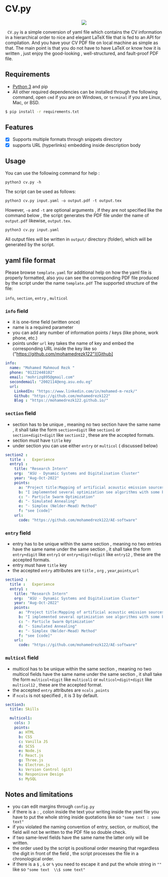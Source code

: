 # CV.py
<p align="center"><img src="https://user-images.githubusercontent.com/50466262/218974424-28ddff01-76d2-4258-bda0-3b89cdbea5d3.png" /></p>

``` CV.py```  is  a simple conversion of yaml file which contains the CV information in a hierarchical order to nice and elegant LaTeX file that is fed to an API for compilation. And you have your CV PDF file on local machine as simple as that. The main point is that you do not have to have LaTeX or know how it is written , just enjoy the good-looking , well-structured, and fault-proof PDF file. 

## Requirements 

- [Python 3](https://www.python.org/downloads/)  and pip 
- All other required dependencies can be installed through the following command, open ```cmd```  if you are on Windows, or ```terminal``` if you are Linux, Mac, or BSD. 

``` sh
$ pip install -r requirements.txt
```

## Features 

- [x] Supports multiple formats through snippets directory 
- [x] supports URL (hyperlinks) embedding inside description body 

## Usage

You can use the following command for help :
``` shell
python3 cv.py -h 
```

The script can be used as follows:
``` shell
python3 cv.py input.yaml -o output.pdf -t output.tex
```

However, ```-o``` and ```-t``` are optional arguments , if they are not specified  like the command below , the script generates the PDF file under the name of  ```output.pdf``` likewise,  ```output.tex```.    

``` shell
python3 cv.py input.yaml 
```

All output files will be written in ```output/``` directory (folder), which will be generated by the script.

## yaml file format

Please browse ```template.yaml``` for additional help on  how the yaml file is properly formatted, also you can see the corresponding PDF file produced by the script under the name ```template.pdf```
The supported structure of the file:

```info```, ```section```, ```entry``` , ```multicol```

###  ```info```  field 

- it is one-time field (written once)
- name is a required parameter 
- you can add any number of information points / keys (like phone, work phone, etc.) 
- points under ```url``` key takes the name of key and embed  the corresponding URL inside the key like so ("https://github.com/mohamedrezk122")[Github] 

```yaml
info:
  name: "Mohamed Mahmoud Rezk "
  phone: "01222448102"
  email: "mohrizq895@gmail.com"
  secondemail: "2002114@eng.asu.edu.eg"
  url:
    LinkedIn: "https://www.linkedin.com/in/mohamed-m-rezk/"
    Github: "https://github.com/mohamedrezk122"
    Blog : "https://mohamedrezk122.github.io/"
```

###  ```section```  field 

- section has to be unique , meaning no  two section have the same name , it shall take the form ```section+digit```  like ```section1``` or ```section+digit+digit``` like ```section12``` , these are the accepted formats.  
- section must have ```title``` key
- under section you can use either ```entry```  or ```multicol``` ( discussed below)

``` yaml
section2 :
  title :   Experience 
  entry1 : 
    title: "Research Intern"
    org:  "ASU - Dynamic Systems and Digitalisation Cluster"
    year: "Aug-Oct-2022"
    points:
      a: "Project title:Mapping of artificial acoustic emission sources on wind turbine blades "
      b: "I implemented several optimization see algorithms with some bench-markings like:"
      c: "- Particle Swarm Optimization"
      d: "- Simulated Annealing"
      e: "- Simplex (Nelder-Mead) Method"
      f: "see [code]"
    url:
      code: "https://github.com/mohamedrezk122/AE-software"
```

###  ```entry```  field 

- entry has to be unique within the same section , meaning no  two entries have the same name under the same section , it shall take the form ```entry+digit```  like ```entry1``` or ```entry+digit+digit``` like ```entry12``` , these are the accepted formats.  
- entry must have ```title``` key
- the accepted  ```entry``` attributes are  ```title``` , ```org``` , ```year```,```points```,```url```

``` yaml
section2 :
  title :   Experience 
  entry1 : 
    title: "Research Intern"
    org:  "ASU - Dynamic Systems and Digitalisation Cluster"
    year: "Aug-Oct-2022"
    points:
      a: "Project title:Mapping of artificial acoustic emission sources on wind turbine blades "
      b: "I implemented several optimization see algorithms with some bench-markings like:"
      c: "- Particle Swarm Optimization"
      d: "- Simulated Annealing"
      e: "- Simplex (Nelder-Mead) Method"
      f: "see [code]"
    url:
      code: "https://github.com/mohamedrezk122/AE-software"
```

###  ```multicol```  field 

- multicol has to be unique within the same section , meaning no  two multicol fields have the same name under the same section , it shall take the form ```multicol+digit```  like ```multicol1``` or ```multicol+digit+digit``` like ```multicol12``` , these are the accepted format.  
- the accepted  ```entry``` attributes are  ```ncols``` ,```points```
- if ```ncols``` is not specified , it is 3 by default.

``` yaml
section3:
  title: Skills

  multicol1:
    cols: 3
    points:
      a: HTML
      b: CSS
      c: Vanilla JS
      d: SCSS
      e: Node.js
      f: React.js
      g: Three.js
      h: Electron.js
      k: Version Control (git)
      h: Responisve Design
      s: MySQL
```
## Notes and limitations 

- you can edit margins through ```config.py```
- if there is a ```:``` , colon inside the text your writing inside the yaml file you have to put the whole string inside quotations like so  ```"some text : some text"```
- if you violated the naming convention of entry, section, or multicol, the field will not be written to the PDF file so double check.
- if two same-level fields have the same name the latter only will be written.
- the order used by the script is positional order meaning that regardless the digit in front of the field , the script processes the file in a chronological order.
- if there is a ```$``` , ```&``` or ```%``` you need to escape it and put the whole string in ```""``` like so ```"some text  \\$ some text"```
 
